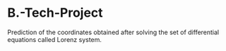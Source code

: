 # B.-Tech-Project
Prediction of the coordinates obtained after solving the set of differential equations called Lorenz system.
